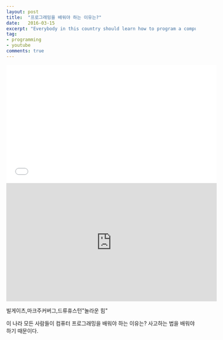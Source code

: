 ```yaml
---
layout: post
title:  "프로그래밍을 배워야 하는 이유는?"
date:   2016-03-15
excerpt: "Everybody in this country should learn how to program a computer... because it teaches you how to think. - Steve Jobs"
tag:
- programming
- youtube
comments: true
---
```

<iframe width="560" height="315" src="//www.youtube.com/embed/SU3kYxJmWuQ" frameborder="0"> </iframe>
<iframe width="560" height="315" src="https://www.youtube.com/embed/SESuctdE9vM" frameborder="0" allow="autoplay; encrypted-media" allowfullscreen></iframe>

빌게이츠,마크주커버그,드류휴스턴"놀라운 힘"

이 나라 모든 사람들이 컴퓨터 프로그래밍을 배워야 하는 이유는?
사고하는 법을 배워야 하기 때문이다.
